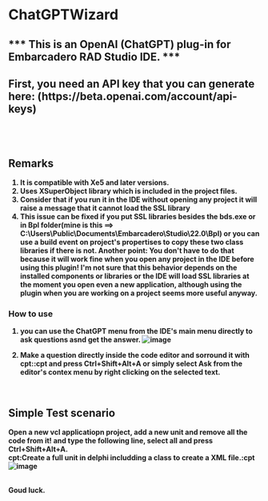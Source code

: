 # ChatGPTWizard
<b><h2>*** This is an OpenAI (ChatGPT) plug-in for Embarcadero RAD Studio IDE. ***</h2>
<h2>First, you need an API key that you can generate here: (https://beta.openai.com/account/api-keys)<h2>
<br><h2>Remarks</h2>

1. It is compatible with Xe5 and later versions.
1. Uses XSuperObject library which is included in the project files.
1. Consider that if you run it in the IDE without opening any project it will raise a message that it cannot load the SSL library
1. This issue can be fixed if you put SSL libraries besides the bds.exe or in Bpl folder(mine is this ==> C:\Users\Public\Documents\Embarcadero\Studio\22.0\Bpl)
or you can use a build event on project's propertises to copy these two class libraries if there is not.
Another point: You don't have to do that because it will work fine when you open any project in the IDE before using this plugin! I'm not sure that this behavior depends on the installed components or libraries or the IDE will load SSL libraries at the moment you open even a new application, although using the plugin when you are working on a project seems more useful anyway.</h3>


<h3><b>How to use</b></h3>

1. you can use the ChatGPT menu from the IDE's main menu directly to ask questions asnd get the answer.
![image](https://user-images.githubusercontent.com/5601608/215458671-a48a4e1d-3b2c-45bd-9da5-603ab82129dc.png)

1. Make a question directly inside the code editor and sorround it with cpt::cpt and press Ctrl+Shift+Alt+A or simply 
  select Ask from the editor's contex menu by right clicking on the selected text.
  
<br><h2>Simple Test scenario</h2>
Open a new vcl applicatiopn project, add a new unit and remove all the code from it! and type the following line, select all and press Ctrl+Shift+Alt+A.<br>
<b>cpt:Create a full unit in delphi includding a class to create a XML file.:cpt<b>
 ![image](https://user-images.githubusercontent.com/5601608/215461813-7ecf4555-b3a2-4c0e-b85e-6069ead6a3d9.png)


<br>Goud luck.
